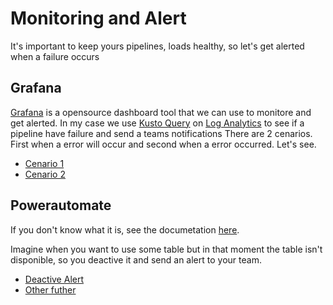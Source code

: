 # Monitoring and Alert

It's important to keep yours pipelines, loads healthy, so let's get alerted when a failure occurs

## Grafana

[Grafana](https://grafana.com/) is a opensource dashboard tool that we can use to monitore and get alerted. In my case we use [Kusto Query](https://docs.microsoft.com/en-us/azure/data-explorer/kusto/query/tutorial?pivots=azuredataexplorer) on [Log Analytics](https://docs.microsoft.com/en-us/azure/azure-monitor/logs/log-analytics-overview) to see if a pipeline have failure and send a teams notifications
There are 2 cenarios. First when a error will occur and second when a error occurred. Let's see.

* [Cenario 1]()
* [Cenario 2]()

## Powerautomate

If you don't know what it is, see the documetation [here](https://docs.microsoft.com/en-us/power-automate/getting-started).

Imagine when you want to use some table but in that moment the table isn't disponible, so you deactive it and send an alert to your team.
* [Deactive Alert]()
* [Other futher]()
